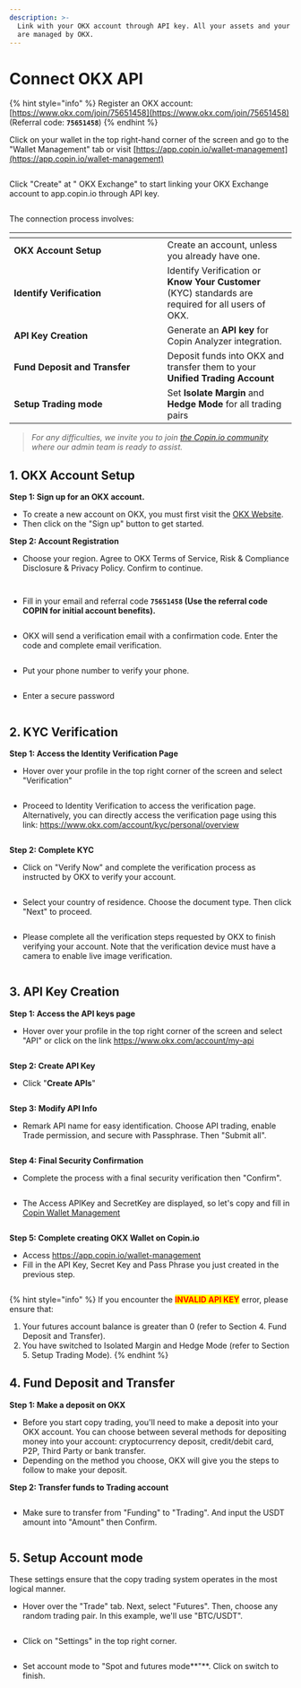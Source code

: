 ```yaml
---
description: >-
  Link with your OKX account through API key. All your assets and your positions
  are managed by OKX.
---
```


# Connect OKX API

{% hint style="info" %}
Register an OKX account: [https://www.okx.com/join/75651458](https://www.okx.com/join/75651458) (Referral code: **`75651458`**)
{% endhint %}

Click on your wallet in the top right-hand corner of the screen and go to the "Wallet Management" tab or visit [https://app.copin.io/wallet-management](https://app.copin.io/wallet-management)

<figure><img src="../../.gitbook/assets/image (14).png" alt=""><figcaption></figcaption></figure>

Click "Create" at " OKX Exchange" to start linking your OKX Exchange account to app.copin.io through API key.

<figure><img src="../../.gitbook/assets/image (1) (1) (1).png" alt=""><figcaption></figcaption></figure>

The connection process involves:

<table data-header-hidden><thead><tr><th width="258"></th><th></th></tr></thead><tbody><tr><td><strong>OKX Account Setup</strong></td><td>Create an account, unless you already have one.</td></tr><tr><td><strong>Identify Verification</strong></td><td>Identify Verification or <strong>Know Your Customer</strong> (KYC) standards are required for all users of OKX.</td></tr><tr><td><strong>API Key Creation</strong></td><td>Generate an <strong>API key</strong> for Copin Analyzer integration.</td></tr><tr><td><strong>Fund Deposit and Transfer</strong></td><td>Deposit funds into OKX and transfer them to your <strong>Unified Trading Account</strong></td></tr><tr><td><strong>Setup Trading mode</strong></td><td>Set <strong>Isolate Margin</strong> and <strong>Hedge Mode</strong> for all trading pairs</td></tr></tbody></table>

> _For any difficulties, we invite you to join_ [_the Copin.io community_ ](https://t.me/Copin\_io)_where our admin team is ready to assist._

## **1. OKX Account Setup**

**Step 1: Sign up for an OKX account.**

* To create a new account on OKX, you must first visit the [OKX Website](https://www.okx.com/join/75651458).
* Then click on the "Sign up" button to get started.

**Step 2: Account Registration**

* Choose your region. Agree to OKX Terms of Service, Risk & Compliance Disclosure & Privacy Policy. Confirm to continue.

<figure><img src="../../.gitbook/assets/image (2) (1) (1).png" alt=""><figcaption></figcaption></figure>

<figure><img src="../../.gitbook/assets/image (3) (1) (1).png" alt=""><figcaption></figcaption></figure>

* Fill in your email and referral code **`75651458` (Use the referral code COPIN for initial account benefits).**

<figure><img src="../../.gitbook/assets/image (4) (1) (1).png" alt=""><figcaption></figcaption></figure>

* OKX will send a verification email with a confirmation code. Enter the code and complete email verification.

<figure><img src="../../.gitbook/assets/image (5) (1) (1).png" alt=""><figcaption></figcaption></figure>

* Put your phone number to verify your phone.

<figure><img src="../../.gitbook/assets/image (6) (1) (1).png" alt=""><figcaption></figcaption></figure>

* Enter a secure password

<figure><img src="../../.gitbook/assets/image (7) (1) (1).png" alt=""><figcaption></figcaption></figure>

## **2. KYC Verification**

**Step 1: Access the Identity Verification Page**

* Hover over your profile in the top right corner of the screen and select "Verification"

<figure><img src="../../.gitbook/assets/image (8) (1).png" alt=""><figcaption></figcaption></figure>

* Proceed to Identity Verification to access the verification page. Alternatively, you can directly access the verification page using this link: https://www.okx.com/account/kyc/personal/overview

<figure><img src="../../.gitbook/assets/image (9) (1).png" alt=""><figcaption></figcaption></figure>

**Step 2: Complete KYC**

* Click on "Verify Now" and complete the verification process as instructed by OKX to verify your account.

<figure><img src="../../.gitbook/assets/image (10) (1).png" alt=""><figcaption></figcaption></figure>

* Select your country of residence. Choose the document type. Then click "Next" to proceed.

<figure><img src="../../.gitbook/assets/image (11) (1).png" alt=""><figcaption></figcaption></figure>

* Please complete all the verification steps requested by OKX to finish verifying your account. Note that the verification device must have a camera to enable live image verification.

<figure><img src="../../.gitbook/assets/image (12) (1).png" alt=""><figcaption></figcaption></figure>

## **3. API Key Creation**

**Step 1: Access the API keys page**

* Hover over your profile in the top right corner of the screen and select "API" or click on the link https://www.okx.com/account/my-api

<figure><img src="../../.gitbook/assets/image (13) (1).png" alt=""><figcaption></figcaption></figure>

**Step 2: Create API Key**

* Click "**Create APIs**"

<figure><img src="../../.gitbook/assets/image (14) (1).png" alt=""><figcaption></figcaption></figure>

**Step 3: Modify API Info**

* Remark API name for easy identification. Choose API trading, enable Trade permission, and secure with Passphrase. Then "Submit all".

<figure><img src="../../.gitbook/assets/image (15).png" alt=""><figcaption></figcaption></figure>

**Step 4: Final Security Confirmation**

* Complete the process with a final security verification then "Confirm".

<figure><img src="../../.gitbook/assets/image (16).png" alt=""><figcaption></figcaption></figure>

* The Access APIKey and SecretKey are displayed, so let's copy and fill in[ Copin Wallet Management](https://app.copin.io/wallet-management)

<figure><img src="../../.gitbook/assets/image (17).png" alt=""><figcaption></figcaption></figure>

**Step 5: Complete creating OKX Wallet on Copin.io**

* Access https://app.copin.io/wallet-management
* Fill in the API Key, Secret Key and Pass Phrase you just created in the previous step.

<figure><img src="../../.gitbook/assets/image (18).png" alt=""><figcaption></figcaption></figure>

{% hint style="info" %}
If you encounter the <mark style="color:red;">**INVALID API KEY**</mark> error, please ensure that:&#x20;

1. Your futures account balance is greater than 0 (refer to Section 4. Fund Deposit and Transfer).&#x20;
2. You have switched to Isolated Margin and Hedge Mode (refer to Section 5. Setup Trading Mode).
{% endhint %}

## **4. Fund Deposit and Transfer**

**Step 1: Make a deposit on OKX**

* Before you start copy trading, you'll need to make a deposit into your OKX account. You can choose between several methods for depositing money into your account: cryptocurrency deposit, credit/debit card, P2P, Third Party or bank transfer.
* Depending on the method you choose, OKX will give you the steps to follow to make your deposit.

**Step 2: Transfer funds to Trading account**

<figure><img src="../../.gitbook/assets/image (19).png" alt=""><figcaption></figcaption></figure>

* Make sure to transfer from "Funding" to "Trading". And input the USDT amount into "Amount" then Confirm.

<figure><img src="../../.gitbook/assets/image (20).png" alt=""><figcaption></figcaption></figure>

## **5. Setup Account mode**

These settings ensure that the copy trading system operates in the most logical manner.

* Hover over the "Trade" tab. Next, select "Futures". Then, choose any random trading pair. In this example, we'll use "BTC/USDT".

<figure><img src="../../.gitbook/assets/image (21).png" alt=""><figcaption></figcaption></figure>

* Click on "Settings" in the top right corner.

<figure><img src="../../.gitbook/assets/image (22).png" alt=""><figcaption></figcaption></figure>

* Set account mode to "Spot and futures mode**"**. Click on switch to finish.

<figure><img src="../../.gitbook/assets/Screenshot 2024-08-29 at 11.03.38.png" alt=""><figcaption></figcaption></figure>
